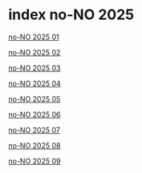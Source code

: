 # index no-NO 2025

<a href="./01">no-NO 2025 01</a>

<a href="./02">no-NO 2025 02</a>

<a href="./03">no-NO 2025 03</a>

<a href="./04">no-NO 2025 04</a>

<a href="./05">no-NO 2025 05</a>

<a href="./06">no-NO 2025 06</a>

<a href="./07">no-NO 2025 07</a>

<a href="./08">no-NO 2025 08</a>

<a href="./09">no-NO 2025 09</a>

